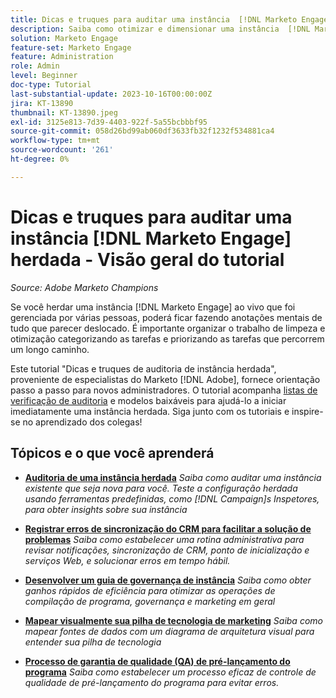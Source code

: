 ```yaml
---
title: Dicas e truques para auditar uma instância  [!DNL Marketo Engage]  herdada
description: Saiba como otimizar e dimensionar uma instância  [!DNL Marketo Engage]  ativa herdada.
solution: Marketo Engage
feature-set: Marketo Engage
feature: Administration
role: Admin
level: Beginner
doc-type: Tutorial
last-substantial-update: 2023-10-16T00:00:00Z
jira: KT-13890
thumbnail: KT-13890.jpeg
exl-id: 3125e813-7d39-4403-922f-5a55bcbbbf95
source-git-commit: 058d26bd99ab060df3633fb32f1232f534881ca4
workflow-type: tm+mt
source-wordcount: '261'
ht-degree: 0%

---
```


# Dicas e truques para auditar uma instância [!DNL Marketo Engage] herdada - Visão geral do tutorial

*Source: Adobe Marketo Champions*

Se você herdar uma instância [!DNL Marketo Engage] ao vivo que foi gerenciada por várias pessoas, poderá ficar fazendo anotações mentais de tudo que parecer deslocado. É importante organizar o trabalho de limpeza e otimização categorizando as tarefas e priorizando as tarefas que percorrem um longo caminho.

Este tutorial &quot;Dicas e truques de auditoria de instância herdada&quot;, proveniente de especialistas do Marketo [!DNL Adobe], fornece orientação passo a passo para novos administradores. O tutorial acompanha [listas de verificação de auditoria](https://experienceleague.adobe.com/docs/marketo/using/getting-started-with-marketo/inheriting-a-marketo-engage-instance/where-to-start.html) e modelos baixáveis para ajudá-lo a iniciar imediatamente uma instância herdada. Siga junto com os tutoriais e inspire-se no aprendizado dos colegas!

## Tópicos e o que você aprenderá

* **[Auditoria de uma instância herdada](/help/marketo-tutorial-inherited-instance/audit-an-inherted-instance.md)**
  *Saiba como auditar uma instância existente que seja nova para você. Teste a configuração herdada usando ferramentas predefinidas, como [!DNL Campaign]s Inspetores, para obter insights sobre sua instância*

* **[Registrar erros de sincronização do CRM para facilitar a solução de problemas](/help/marketo-tutorial-inherited-instance/log-crm-sync-errors-for-easy-troubleshooting.md)**
  *Saiba como estabelecer uma rotina administrativa para revisar notificações, sincronização de CRM, ponto de inicialização e serviços Web, e solucionar erros em tempo hábil.*

* **[Desenvolver um guia de governança de instância](/help/marketo-tutorial-inherited-instance/develop-an-instance-governance-guide.md)**
  *Saiba como obter ganhos rápidos de eficiência para otimizar as operações de compilação de programa, governança e marketing em geral*

* **[Mapear visualmente sua pilha de tecnologia de marketing](/help/marketo-tutorial-inherited-instance/create-a-visual-data-flow-diagram.md)**
  *Saiba como mapear fontes de dados com um diagrama de arquitetura visual para entender sua pilha de tecnologia*

* **[Processo de garantia de qualidade (QA) de pré-lançamento do programa](/help/marketo-tutorial-inherited-instance/essential-program-pre-launch-qa.md)**
  *Saiba como estabelecer um processo eficaz de controle de qualidade de pré-lançamento do programa para evitar erros.*
